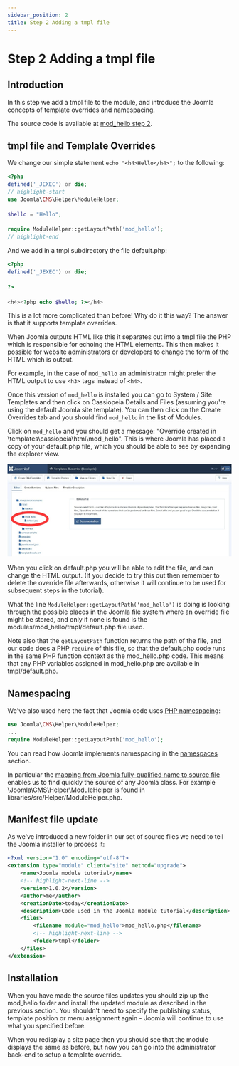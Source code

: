 ```yaml
---
sidebar_position: 2
title: Step 2 Adding a tmpl file
---
```


Step 2 Adding a tmpl file
=========================

## Introduction

In this step we add a tmpl file to the module, and introduce the Joomla concepts of template overrides and namespacing. 

The source code is available at [mod_hello step 2](https://github.com/joomla/manual-examples/tree/main/module-tutorial/step2_tmpl_file).

## tmpl file and Template Overrides

We change our simple statement `echo "<h4>Hello</h4>";` to the following:

```php title="mod_hello/mod_hello.php"
<?php
defined('_JEXEC') or die;
// highlight-start
use Joomla\CMS\Helper\ModuleHelper;

$hello = "Hello";

require ModuleHelper::getLayoutPath('mod_hello');
// highlight-end
```

And we add in a tmpl subdirectory the file default.php:

```php title="mod_hello/tmpl/default.php"
<?php
defined('_JEXEC') or die;

?>

<h4><?php echo $hello; ?></h4>
```

This is a lot more complicated than before! Why do it this way? The answer is that it supports template overrides.

When Joomla outputs HTML like this it separates out into a tmpl file the PHP which is responsible for echoing the HTML elements. 
This then makes it possible for website administrators or developers to change the form of the HTML which is output.

For example, in the case of `mod_hello` an administrator might prefer the HTML output to use `<h3>` tags instead of `<h4>`.

Once this version of `mod_hello` is installed you can go to System / Site Templates and then click on Cassiopeia Details and Files (assuming you're using the default Joomla site template). You can then click on the Create Overrides tab and you should find `mod_hello` in the list of Modules.

Click on `mod_hello` and you should get a message: "Override created in \templates\cassiopeia\html\mod_hello". This is where Joomla has placed a copy of your default.php file, which you should be able to see by expanding the explorer view.

![mod_hello template override](./_assets/template-override-mod-hello.jpg "mod_hello template override")

When you click on default.php you will be able to edit the file, and can change the HTML output. (If you decide to try this out then remember to delete the override file afterwards, otherwise it will continue to be used for subsequent steps in the tutorial).

What the line `ModuleHelper::getLayoutPath('mod_hello')` is doing is looking through the possible places in the Joomla file system where an override file might be stored, and only if none is found is the modules/mod_hello/tmpl/default.php file used.

Note also that the `getLayoutPath` function returns the path of the file, and our code does a PHP `require` of this file, so that the default.php code runs in the same PHP function context as the mod_hello.php code. 
This means that any PHP variables assigned in mod_hello.php are available in tmpl/default.php. 

## Namespacing

We've also used here the fact that Joomla code uses [PHP namespacing](https://www.php.net/manual/en/language.namespaces.php): 

```php title="mod_hello/mod_hello.php"
use Joomla\CMS\Helper\ModuleHelper;
...
require ModuleHelper::getLayoutPath('mod_hello');
```

You can read how Joomla implements namespacing in the [namespaces](../../../general-concepts/namespaces/index.md) section. 

In particular the [mapping from Joomla fully-qualified name to source file](../../../general-concepts/namespaces/joomla-namespace-prefixes.md) enables us to find quickly the source of any Joomla class. 
For example \Joomla\CMS\Helper\ModuleHelper is found in libraries/src/Helper/ModuleHelper.php. 

## Manifest file update

As we've introduced a new folder in our set of source files we need to tell the Joomla installer to process it:

```xml title="mod_hello/mod_hello.xml"
<?xml version="1.0" encoding="utf-8"?>
<extension type="module" client="site" method="upgrade">
    <name>Joomla module tutorial</name>
    <!-- highlight-next-line -->
    <version>1.0.2</version>
    <author>me</author>
    <creationDate>today</creationDate>
    <description>Code used in the Joomla module tutorial</description>
    <files>
        <filename module="mod_hello">mod_hello.php</filename>
        <!-- highlight-next-line -->
        <folder>tmpl</folder>
    </files>
</extension>
```

## Installation

When you have made the source files updates you should zip up the mod_hello folder and install the updated module as described in the previous section.
You shouldn't need to specify the publishing status, template position or menu assignment again - Joomla will continue to use what you specified before.

When you redisplay a site page then you should see that the module displays the same as before, but now you can go into the administrator back-end to setup a template override.
